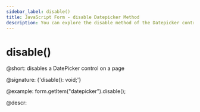 ```yaml
---
sidebar_label: disable()
title: JavaScript Form - disable Datepicker Method 
description: You can explore the disable method of the Datepicker control of Form in the documentation of the DHTMLX JavaScript UI library. Browse developer guides and API reference, try out code examples and live demos, and download a free 30-day evaluation version of DHTMLX Suite.
---
```


# disable()

@short: disables a DatePicker control on a page

@signature: {'disable(): void;'}

@example:
form.getItem("datepicker").disable();

@descr:
